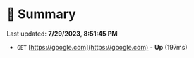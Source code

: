 # 📖 Summary
Last updated: **7/29/2023, 8:51:45 PM**

- `GET` [https://google.com](https://google.com) - **Up** (197ms)
